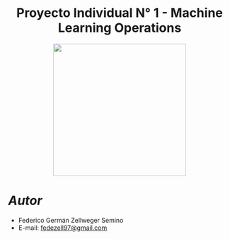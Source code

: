 # <center>Proyecto Individual N° 1 - Machine Learning Operations</center>
<p align="center">
<img src="https://user-images.githubusercontent.com/67664604/217914153-1eb00e25-ac08-4dfa-aaf8-53c09038f082.png"  height=300>
</p>





# _Autor_
- Federico Germán Zellweger Semino
- E-mail: fedezell97@gmail.com
